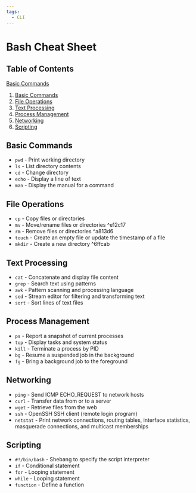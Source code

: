 ```yaml
---
tags:
  - CLI
---
```


# Bash Cheat Sheet

## Table of Contents
[Basic Commands](#Basic%20Commands)
1. [Basic Commands](#Basic%20Commands)
2. [File Operations](#File%20Operations)
3. [Text Processing](#Text%20Processing)
4. [Process Management](#Process%20Management)
5. [Networking](#networking)
6. [Scripting](#scripting)

## Basic Commands
- `pwd` - Print working directory
- `ls` - List directory contents
- `cd` - Change directory
- `echo` - Display a line of text
- `man` - Display the manual for a command

## File Operations
- `cp` - Copy files or directories
- `mv` - Move/rename files or directories ^e12c17
- `rm` - Remove files or directories ^a813d6
- `touch` - Create an empty file or update the timestamp of a file
- `mkdir` - Create a new directory ^6ffcab

## Text Processing
- `cat` - Concatenate and display file content
- `grep` - Search text using patterns
- `awk` - Pattern scanning and processing language
- `sed` - Stream editor for filtering and transforming text
- `sort` - Sort lines of text files

## Process Management
- `ps` - Report a snapshot of current processes
- `top` - Display tasks and system status
- `kill` - Terminate a process by PID
- `bg` - Resume a suspended job in the background
- `fg` - Bring a background job to the foreground

## Networking
- `ping` - Send ICMP ECHO_REQUEST to network hosts
- `curl` - Transfer data from or to a server
- `wget` - Retrieve files from the web
- `ssh` - OpenSSH SSH client (remote login program)
- `netstat` - Print network connections, routing tables, interface statistics, masquerade connections, and multicast memberships

## Scripting
- `#!/bin/bash` - Shebang to specify the script interpreter
- `if` - Conditional statement
- `for` - Looping statement
- `while` - Looping statement
- `function` - Define a function
